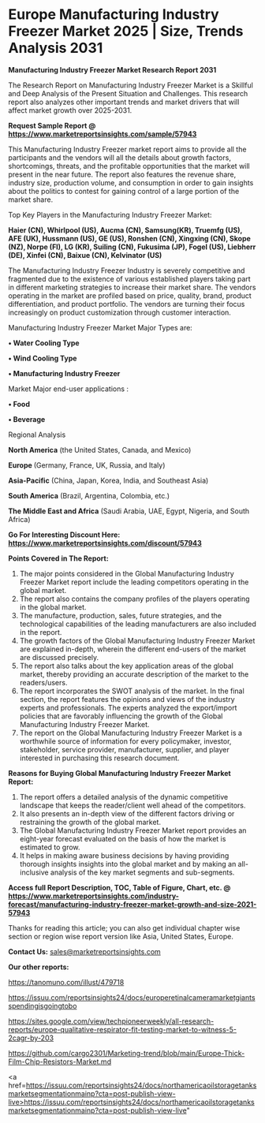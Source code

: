 # Europe Manufacturing Industry Freezer Market 2025 | Size, Trends Analysis 2031

<strong>Manufacturing Industry Freezer Market Research Report 2031</strong>

The Research Report on Manufacturing Industry Freezer Market is a Skillful and Deep Analysis of the Present Situation and Challenges. This research report also analyzes other important trends and market drivers that will affect market growth over 2025-2031.

<strong>Request Sample Report @ <a href=https://www.marketreportsinsights.com/sample/57943>https://www.marketreportsinsights.com/sample/57943</a></strong>

This Manufacturing Industry Freezer market report aims to provide all the participants and the vendors will all the details about growth factors, shortcomings, threats, and the profitable opportunities that the market will present in the near future. The report also features the revenue share, industry size, production volume, and consumption in order to gain insights about the politics to contest for gaining control of a large portion of the market share.

Top Key Players in the Manufacturing Industry Freezer Market:

<strong>Haier (CN), Whirlpool (US), Aucma (CN), Samsung(KR), Truemfg (US), AFE (UK), Hussmann (US), GE (US), Ronshen (CN), Xingxing (CN), Skope (NZ), Norpe (FI), LG (KR), Suiling (CN), Fukusima (JP), Fogel (US), Liebherr (DE), Xinfei (CN), Baixue (CN), Kelvinator (US)</strong>

The Manufacturing Industry Freezer Industry is severely competitive and fragmented due to the existence of various established players taking part in different marketing strategies to increase their market share. The vendors operating in the market are profiled based on price, quality, brand, product differentiation, and product portfolio. The vendors are turning their focus increasingly on product customization through customer interaction.

Manufacturing Industry Freezer Market Major Types are:

<strong>• Water Cooling Type

• Wind Cooling Type

• Manufacturing Industry Freezer</strong>

Market Major end-user applications :

<strong>• Food

• Beverage</strong>

Regional Analysis

</u><strong><b>North America</b></strong> (the United States, Canada, and Mexico)

<strong><b>Europe </b></strong>(Germany, France, UK, Russia, and Italy)

<strong><b>Asia-Pacific</b></strong> (China, Japan, Korea, India, and Southeast Asia)

<strong><b>South America</b></strong> (Brazil, Argentina, Colombia, etc.)

<strong><b>The Middle East and Africa</b></strong> (Saudi Arabia, UAE, Egypt, Nigeria, and South Africa)

<strong>Go For Interesting Discount Here: <a href=https://www.marketreportsinsights.com/discount/57943>https://www.marketreportsinsights.com/discount/57943</a></strong>

<strong>Points Covered in The Report:</strong>
<ol>
  <li>The major points considered in the Global Manufacturing Industry Freezer Market report include the leading competitors operating in the global market.</li>
  <li>The report also contains the company profiles of the players operating in the global market.</li>
  <li>The manufacture, production, sales, future strategies, and the technological capabilities of the leading manufacturers are also included in the report.</li>
  <li>The growth factors of the Global Manufacturing Industry Freezer Market are explained in-depth, wherein the different end-users of the market are discussed precisely.</li>
  <li>The report also talks about the key application areas of the global market, thereby providing an accurate description of the market to the readers/users.</li>
  <li>The report incorporates the SWOT analysis of the market. In the final section, the report features the opinions and views of the industry experts and professionals. The experts analyzed the export/import policies that are favorably influencing the growth of the Global Manufacturing Industry Freezer Market.</li>
  <li>The report on the Global Manufacturing Industry Freezer Market is a worthwhile source of information for every policymaker, investor, stakeholder, service provider, manufacturer, supplier, and player interested in purchasing this research document.</li>
</ol>
<strong>Reasons for Buying Global Manufacturing Industry Freezer Market Report:</strong>

<ol>
  <li>The report offers a detailed analysis of the dynamic competitive landscape that keeps the reader/client well ahead of the competitors.</li>
  <li>It also presents an in-depth view of the different factors driving or restraining the growth of the global market.</li>
  <li>The Global Manufacturing Industry Freezer Market report provides an eight-year forecast evaluated on the basis of how the market is estimated to grow.</li>
  <li>It helps in making aware business decisions by having providing thorough insights insights into the global market and by making an all-inclusive analysis of the key market segments and sub-segments.</li>
</ol>
<strong>Access full Report Description, TOC, Table of Figure, Chart, etc. @ <a href=https://www.marketreportsinsights.com/industry-forecast/manufacturing-industry-freezer-market-growth-and-size-2021-57943>https://www.marketreportsinsights.com/industry-forecast/manufacturing-industry-freezer-market-growth-and-size-2021-57943</a></strong>


Thanks for reading this article; you can also get individual chapter wise section or region wise report version like Asia, United States, Europe.

<strong>Contact Us:</strong>
sales@marketreportsinsights.com

<strong>Our other reports:</strong>

<a href=https://tanomuno.com/illust/479718>https://tanomuno.com/illust/479718</a>

<a href=https://issuu.com/reportsinsights24/docs/europeretinalcameramarketgiantsspendingisgoingtobo>https://issuu.com/reportsinsights24/docs/europeretinalcameramarketgiantsspendingisgoingtobo</a>

<a href=https://sites.google.com/view/techpioneerweekly/all-research-reports/europe-qualitative-respirator-fit-testing-market-to-witness-5-2cagr-by-203>https://sites.google.com/view/techpioneerweekly/all-research-reports/europe-qualitative-respirator-fit-testing-market-to-witness-5-2cagr-by-203</a>

<a href=https://github.com/cargo2301/Marketing-trend/blob/main/Europe-Thick-Film-Chip-Resistors-Market.md>https://github.com/cargo2301/Marketing-trend/blob/main/Europe-Thick-Film-Chip-Resistors-Market.md</a>

<a href=https://issuu.com/reportsinsights24/docs/northamericaoilstoragetanksmarketsegmentationmainp?cta=post-publish-view-live>https://issuu.com/reportsinsights24/docs/northamericaoilstoragetanksmarketsegmentationmainp?cta=post-publish-view-live</a>"
